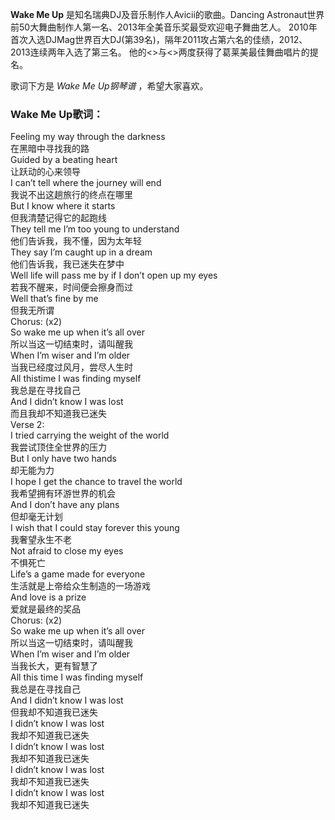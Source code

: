 

**Wake Me Up** 是知名瑞典DJ及音乐制作人Avicii的歌曲。Dancing
Astronaut世界前50大舞曲制作人第一名、2013年全美音乐奖最受欢迎电子舞曲艺人。
2010年首次入选DJMag世界百大DJ(第39名)，隔年2011攻占第六名的佳绩，2012、2013连续两年入选了第三名。
他的<<Sunshine>>与<<Levels>>两度获得了葛莱美最佳舞曲唱片的提名。

  
歌词下方是 _Wake Me Up钢琴谱_ ，希望大家喜欢。

### Wake Me Up歌词：

Feeling my way through the darkness  
在黑暗中寻找我的路  
Guided by a beating heart  
让跃动的心来领导  
I can’t tell where the journey will end  
我说不出这趟旅行的终点在哪里  
But I know where it starts  
但我清楚记得它的起跑线  
They tell me I’m too young to understand  
他们告诉我，我不懂，因为太年轻  
They say I’m caught up in a dream  
他们告诉我，我已迷失在梦中  
Well life will pass me by if I don’t open up my eyes  
若我不醒来，时间便会擦身而过  
Well that’s fine by me  
但我无所谓  
Chorus: (x2)  
So wake me up when it’s all over  
所以当这一切结束时，请叫醒我  
When I’m wiser and I’m older  
当我已经度过风月，尝尽人生时  
All thistime I was finding myself  
我总是在寻找自己  
And I didn’t know I was lost  
而且我却不知道我已迷失  
Verse 2:  
I tried carrying the weight of the world  
我尝试顶住全世界的压力  
But I only have two hands  
却无能为力  
I hope I get the chance to travel the world  
我希望拥有环游世界的机会  
And I don’t have any plans  
但却毫无计划  
I wish that I could stay forever this young  
我奢望永生不老  
Not afraid to close my eyes  
不惧死亡  
Life’s a game made for everyone  
生活就是上帝给众生制造的一场游戏  
And love is a prize  
爱就是最终的奖品  
Chorus: (x2)  
So wake me up when it’s all over  
所以当这一切结束时，请叫醒我  
When I’m wiser and I’m older  
当我长大，更有智慧了  
All this time I was finding myself  
我总是在寻找自己  
And I didn’t know I was lost  
但我却不知道我已迷失  
I didn’t know I was lost  
我却不知道我已迷失  
I didn’t know I was lost  
我却不知道我已迷失  
I didn’t know I was lost  
我却不知道我已迷失  
I didn’t know I was lost  
我却不知道我已迷失

